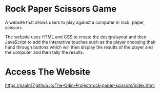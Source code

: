 # Rock Paper Scissors Game
A website that allows users to play against a computer in rock, paper, scissors.

The website uses HTML and CSS to create the design/layout and then JavaScript to add the interactive touches such as the player choosing their hand through buttons which will then display the results of the player and the computer and then tally the results.

# Access The Website
https://pauln17.github.io/The-Odin-Project/rock-paper-scissors/index.html
